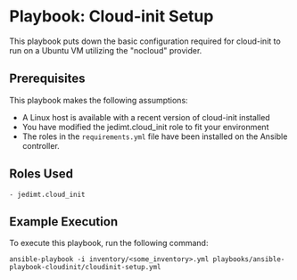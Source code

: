 Playbook: Cloud-init Setup
====================

This playbook puts down the basic configuration required for cloud-init to run on a Ubuntu VM utilizing the "nocloud" provider.

Prerequisites
-------------

This playbook makes the following assumptions:
- A Linux host is available with a recent version of cloud-init installed
- You have modified the jedimt.cloud_init role to fit your environment
- The roles in the `requirements.yml` file have been installed on the Ansible controller.

Roles Used
----------

    - jedimt.cloud_init

Example Execution
-----------------

To execute this playbook, run the following command:

    ansible-playbook -i inventory/<some_inventory>.yml playbooks/ansible-playbook-cloudinit/cloudinit-setup.yml